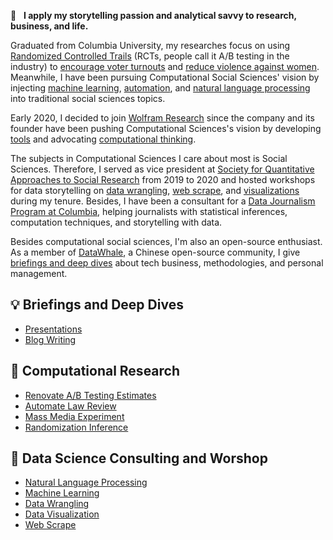 🤗  &nbsp; **I apply my storytelling passion and analytical savvy to research, business, and life.**

Graduated from Columbia University, my researches focus on using [Randomized Controlled Trails](https://github.com/YiAlpha/randomization-simulation-textbook) (RCTs, people call it A/B testing in the industry) to [encourage voter turnouts](https://github.com/YiAlpha/meta-learner) and [reduce violence against women](https://github.com/YiAlpha/media-experiment). Meanwhile, I have been pursuing Computational Social Sciences' vision by injecting [machine learning](https://github.com/YiAlpha/machine-learning-python), [automation](https://yialpha.github.io/auto-law-review), and [natural language processing](https://github.com/YiAlpha/nlp-python) into traditional social sciences topics.

Early 2020, I decided to join [Wolfram Research](https://www.wolfram.com/) since the company and its founder have been pushing Computational Sciences's vision by developing [tools](https://writings.stephenwolfram.com/2019/05/what-weve-built-is-a-computational-language-and-thats-very-important/) and advocating [computational thinking](https://www.computationinitiative.org/).

The subjects in Computational Sciences I care about most is Social Sciences. Therefore, I served as vice president at [Society for Quantitative Approaches to Social Research](https://blogs.cuit.columbia.edu/qasr/) from 2019 to 2020 and hosted workshops for data storytelling on [data wrangling](https://yialpha.github.io/data-wrangling-r), [web scrape](https://yialpha.github.io/web-scrape-workshop/), and [visualizations](https://yialpha.github.io/data-visualization-r) during my tenure. Besides, I have been a consultant for a [Data Journalism Program at Columbia](http://ledeprogram.com/), helping journalists with statistical inferences, computation techniques, and storytelling with data.

Besides computational social sciences, I'm also an open-source enthusiast. As a member of [DataWhale](https://github.com/datawhalechina), a Chinese open-source community, I give [briefings and deep dives](https://yialpha.github.io/sharing-deck/) about tech business, methodologies, and personal management.

## 💡 Briefings and Deep Dives
- [Presentations](https://yialpha.github.io/sharing-deck/)
- [Blog Writing](https://yidatadive.com/)

## 🎯 Computational Research
- [Renovate A/B Testing Estimates](https://github.com/YiAlpha/meta-learner)
- [Automate Law Review](https://yialpha.github.io/auto-law-review)
- [Mass Media Experiment](https://github.com/YiAlpha/media-experiment)
- [Randomization Inference](https://github.com/YiAlpha/randomization-simulation-textbook)

## 🎤 Data Science Consulting and Worshop
- [Natural Language Processing](https://yialpha.github.io/nlp-python)
- [Machine Learning](https://yialpha.github.io/machine-learning-python)
- [Data Wrangling](https://yialpha.github.io/data-wrangling-r)
- [Data Visualization](https://yialpha.github.io/data-visualization-r)
- [Web Scrape](https://yialpha.github.io/web-scrape-workshop/)












